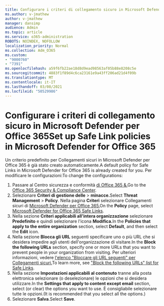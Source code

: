 ```yaml
---
title: Configurare i criteri di collegamento sicuro in Microsoft Defender per Office 365
ms.author: v-jmathew
author: v-jmathew
manager: dansimp
audience: Admin
ms.topic: article
ms.service: o365-administration
ROBOTS: NOINDEX, NOFOLLOW
localization_priority: Normal
ms.collection: Adm_O365
ms.custom:
- "9000760"
- "7391"
ms.openlocfilehash: a59f6fb22ae18d8d9ead98563af05b88e8208c5e
ms.sourcegitcommit: 4883f1f89d4c6ca23161e9a43ff206ad21d4f09b
ms.translationtype: MT
ms.contentlocale: it-IT
ms.lasthandoff: 03/08/2021
ms.locfileid: "50529986"
---
```

# <a name="set-up-safe-link-policies-in-microsoft-defender-for-office-365"></a><span data-ttu-id="82803-102">Configurare i criteri di collegamento sicuro in Microsoft Defender per Office 365</span><span class="sxs-lookup"><span data-stu-id="82803-102">Set up Safe Link policies in Microsoft Defender for Office 365</span></span>

<span data-ttu-id="82803-103">Un criterio predefinito per Collegamenti sicuri in Microsoft Defender per Office 365 è già stato creato automaticamente.</span><span class="sxs-lookup"><span data-stu-id="82803-103">A default policy for Safe Links in Microsoft Defender for Office 365 is already created for you.</span></span> <span data-ttu-id="82803-104">Per modificare le configurazioni:</span><span class="sxs-lookup"><span data-stu-id="82803-104">To change the configurations:</span></span>

1. <span data-ttu-id="82803-105">Passare al Centro sicurezza e conformità [di Office 365 &.](https://go.microsoft.com/fwlink/p/?linkid=2077143)</span><span class="sxs-lookup"><span data-stu-id="82803-105">Go to the [Office 365 Security & Compliance Center](https://go.microsoft.com/fwlink/p/?linkid=2077143).</span></span>
2. <span data-ttu-id="82803-106">Selezionare **Criteri di gestione delle**  >  **minacce.**</span><span class="sxs-lookup"><span data-stu-id="82803-106">Select **Threat Management** > **Policy**.</span></span> <span data-ttu-id="82803-107">Nella pagina **Criteri** selezionare Collegamenti sicuri di [Microsoft Defender per Office 365.](https://go.microsoft.com/fwlink/?linkid=2101058)</span><span class="sxs-lookup"><span data-stu-id="82803-107">On the **Policy** page, select [Microsoft Defender for Office 365 Safe Links](https://go.microsoft.com/fwlink/?linkid=2101058).</span></span>
3. <span data-ttu-id="82803-108">Nella sezione **Criteri applicabili all'intera organizzazione** selezionare **Predefinito** e quindi selezionare l'icona **Modifica.**</span><span class="sxs-lookup"><span data-stu-id="82803-108">In the **Policies that apply to the entire organization** section, select **Default**, and then select the **Edit** icon.</span></span>
4. <span data-ttu-id="82803-109">Nella sezione **Blocca gli URL** seguenti specificare uno o più URL che si desidera impedire agli utenti dell'organizzazione di visitare.</span><span class="sxs-lookup"><span data-stu-id="82803-109">In the **Block the following URLs** section, specify one or more URLs that you want to prevent people in your organization from visiting.</span></span> <span data-ttu-id="82803-110">Per ulteriori informazioni, vedere [l'elenco "Bloccare gli URL seguenti" per Collegamenti sicuri.](https://go.microsoft.com/fwlink/?linkid=2092123)</span><span class="sxs-lookup"><span data-stu-id="82803-110">To learn more, see ["Block the following URLs" list for Safe Links](https://go.microsoft.com/fwlink/?linkid=2092123).</span></span>
5. <span data-ttu-id="82803-111">Nella sezione **Impostazioni applicabili al contenuto** tranne alla posta elettronica selezionare (o deselezionare) le opzioni che si desidera utilizzare.</span><span class="sxs-lookup"><span data-stu-id="82803-111">In the **Settings that apply to content except email** section, select (or clear) the options you want to use.</span></span> <span data-ttu-id="82803-112">È consigliabile selezionare tutte le opzioni.</span><span class="sxs-lookup"><span data-stu-id="82803-112">(It is recommended that you select all the options.)</span></span>
6. <span data-ttu-id="82803-113">Selezionare **Salva**.</span><span class="sxs-lookup"><span data-stu-id="82803-113">Select **Save**.</span></span>
